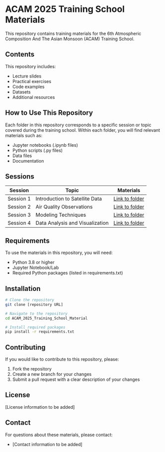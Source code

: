 # ACAM 2025 Training School Materials

This repository contains training materials for the 6th Atmospheric Composition And The Asian Monsoon (ACAM) Training School.

## Contents

This repository includes:

- Lecture slides
- Practical exercises
- Code examples
- Datasets
- Additional resources

## How to Use This Repository

Each folder in this repository corresponds to a specific session or topic covered during the training school. Within each folder, you will find relevant materials such as:

- Jupyter notebooks (.ipynb files)
- Python scripts (.py files)
- Data files
- Documentation

## Sessions

| Session | Topic | Materials |
|---------|-------|-----------|
| Session 1 | Introduction to Satellite Data | [Link to folder](#) |
| Session 2 | Air Quality Observations | [Link to folder](#) |
| Session 3 | Modeling Techniques | [Link to folder](#) |
| Session 4 | Data Analysis and Visualization | [Link to folder](#) |

## Requirements

To use the materials in this repository, you will need:

- Python 3.8 or higher
- Jupyter Notebook/Lab
- Required Python packages (listed in requirements.txt)

## Installation

```bash
# Clone the repository
git clone [repository URL]

# Navigate to the repository
cd ACAM_2025_Training_School_Material

# Install required packages
pip install -r requirements.txt
```

## Contributing

If you would like to contribute to this repository, please:

1. Fork the repository
2. Create a new branch for your changes
3. Submit a pull request with a clear description of your changes

## License

[License information to be added]

## Contact

For questions about these materials, please contact:
- [Contact information to be added]
